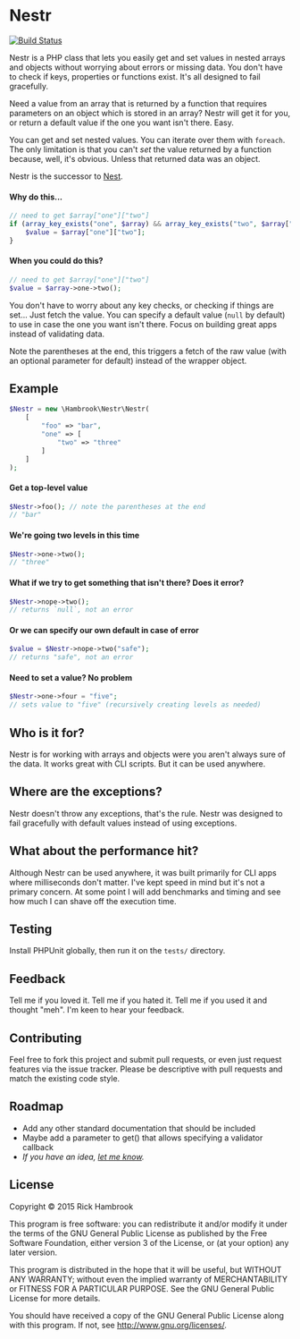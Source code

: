 # Nestr

[![Build Status](https://travis-ci.org/Hambrook/Nestr.svg?branch=master)](https://travis-ci.org/Hambrook/Nestr)

Nestr is a PHP class that lets you easily get and set values in nested arrays and objects without worrying about errors or missing data. You don't have to check if keys, properties or functions exist. It's all designed to fail gracefully.

Need a value from an array that is returned by a function that requires parameters on an object which is stored in an array? Nestr will get it for you, or return a default value if the one you want isn't there. Easy.

You can get and set nested values. You can iterate over them with `foreach`. The only limitation is that you can't _set_ the value returned by a function because, well, it's obvious. Unless that returned data was an object.

Nestr is the successor to [Nest](https://github.com/Hambrook/Nest).

#### Why do this...
```php
// need to get $array["one"]["two"]
if (array_key_exists("one", $array) && array_key_exists("two", $array["one"])) {
	$value = $array["one"]["two"];
}
```

#### When you could do this?
```php
// need to get $array["one"]["two"]
$value = $array->one->two();
```
You don't have to worry about any key checks, or checking if things are set... Just fetch the value. You can specify a default value (`null` by default) to use in case the one you want isn't there. Focus on building great apps instead of validating data.

Note the parentheses at the end, this triggers a fetch of the raw value (with an optional parameter for default) instead of the wrapper object.

## Example
```php
$Nestr = new \Hambrook\Nestr\Nestr(
	[
		"foo" => "bar",
		"one" => [
			"two" => "three"
		]
	]
);
```

#### Get a top-level value
```php
$Nestr->foo(); // note the parentheses at the end
// "bar"
```

#### We're going two levels in this time
```php
$Nestr->one->two();
// "three"
```

#### What if we try to get something that isn't there? Does it error?
```php
$Nestr->nope->two();
// returns `null`, not an error
```

#### Or we can specify our own default in case of error
```php
$value = $Nestr->nope->two("safe");
// returns "safe", not an error
```

#### Need to set a value? No problem
```php
$Nestr->one->four = "five";
// sets value to "five" (recursively creating levels as needed)
```

## Who is it for?
Nestr is for working with arrays and objects were you aren't always sure of the data. It works great with CLI scripts. But it can be used anywhere.

## Where are the exceptions?
Nestr doesn't throw any exceptions, that's the rule. Nestr was designed to fail gracefully with default values instead of using exceptions.

## What about the performance hit?
Although Nestr can be used anywhere, it was built primarily for CLI apps where milliseconds don't matter. I've kept speed in mind but it's not a primary concern. At some point I will add benchmarks and timing and see how much I can shave off the execution time.

## Testing
Install PHPUnit globally, then run it on the `tests/` directory.

## Feedback
Tell me if you loved it. Tell me if you hated it. Tell me if you used it and thought "meh". I'm keen to hear your feedback.

## Contributing
Feel free to fork this project and submit pull requests, or even just request features via the issue tracker. Please be descriptive with pull requests and match the existing code style.

## Roadmap
* Add any other standard documentation that should be included
* Maybe add a parameter to get() that allows specifying a validator callback
* _If you have an idea, [let me know](https://github.com/Hambrook/Nestr/issues)._

## License
Copyright &copy; 2015 Rick Hambrook

This program is free software: you can redistribute it and/or modify
it under the terms of the GNU General Public License as published by
the Free Software Foundation, either version 3 of the License, or
(at your option) any later version.

This program is distributed in the hope that it will be useful,
but WITHOUT ANY WARRANTY; without even the implied warranty of
MERCHANTABILITY or FITNESS FOR A PARTICULAR PURPOSE.  See the
GNU General Public License for more details.

You should have received a copy of the GNU General Public License
along with this program.  If not, see <http://www.gnu.org/licenses/>.
